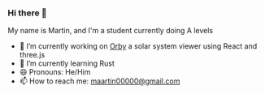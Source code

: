### Hi there 👋

My name is Martin, and I'm a student currently doing A levels

- 🔭 I’m currently working on [Orby](https://github.com/maartin0/OrbY) a solar system viewer using React and three.js
- 🌱 I’m currently learning Rust
- 😄 Pronouns: He/Him
- 📫 How to reach me: [maartin00000@gmail.com](mailto:maartin00000@gmail.com)
